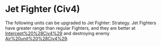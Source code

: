 # Jet Fighter (Civ4)

The following units can be upgraded to Jet Fighter:
Strategy.
Jet Fighters have greater range than regular Fighters, and they are better at [Intercept%20%28Civ4%29](intercepting) and destroying enemy [Air%20unit%20%28Civ4%29](aircraft).